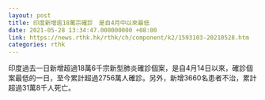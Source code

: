 ```yaml
---
layout: post
title: 印度新增逾18萬宗確診　是自4月中以來最低
date: 2021-05-28 13:34:47.000000000 +08:00
link: https://news.rthk.hk/rthk/ch/component/k2/1593103-20210528.htm
categories: rthk
---
```


印度過去一日新增超過18萬6千宗新型肺炎確診個案，是自4月14日以來，確診個案最低的一日，至今累計超過2756萬人確診。另外，新增3660名患者不治，累計超過31萬8千人死亡。

